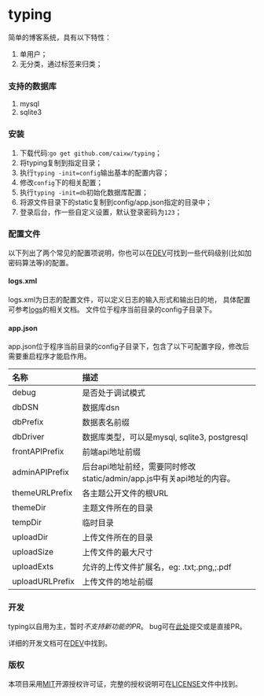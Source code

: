 # typing

简单的博客系统，具有以下特性：

1. 单用户；
1. 无分类，通过标签来归类；



### 支持的数据库

1. mysql
1. sqlite3



### 安装

1. 下载代码:`go get github.com/caixw/typing`；
1. 将typing复制到指定目录；
1. 执行`typing -init=config`输出基本的配置内容；
1. 修改`config`下的相关配置；
1. 执行`typing -init=db`初始化数据库配置；
1. 将源文件目录下的static复制到config/app.json指定的目录中；
1. 登录后台，作一些自定义设置，默认登录密码为`123`；



### 配置文件

以下列出了两个常见的配置项说明，你也可以在[DEV](DEV.md)可找到一些代码级别(比如加密码算法等)的配置。


#### logs.xml
logs.xml为日志的配置文件，可以定义日志的输入形式和输出日的地，
具体配置可参考[logs](https://github.com/issue9/logs)的相关文档。
文件位于程序当前目录的config子目录下。

#### app.json
app.json位于程序当前目录的config子目录下，包含了以下可配置字段，修改后需要重启程序才能启作用。

名称  | 描述
:---- |:----
debug | 是否处于调试模式
dbDSN | 数据库dsn
dbPrefix | 数据表名前缀
dbDriver | 数据库类型，可以是mysql, sqlite3, postgresql
frontAPIPrefix | 前端api地址前缀
adminAPIPrefix | 后台api地址前经，需要同时修改static/admin/app.js中有关api地址的内容。
themeURLPrefix | 各主题公开文件的根URL
themeDir | 主题文件所在的目录
tempDir | 临时目录
uploadDir | 上传文件所在的目录
uploadSize | 上传文件的最大尺寸
uploadExts | 允许的上传文件扩展名，eg: .txt;.png,;.pdf
uploadURLPrefix | 上传文件的地址前缀



### 开发

typing以自用为主，暂时*不支持新功能的PR*。
bug可在[此处](https://github.com/caixw/typing/issues)提交或是直接PR。

详细的开发文档可在[DEV](DEV.md)中找到。



### 版权

本项目采用[MIT](http://opensource.org/licenses/MIT)开源授权许可证，完整的授权说明可在[LICENSE](LICENSE)文件中找到。
